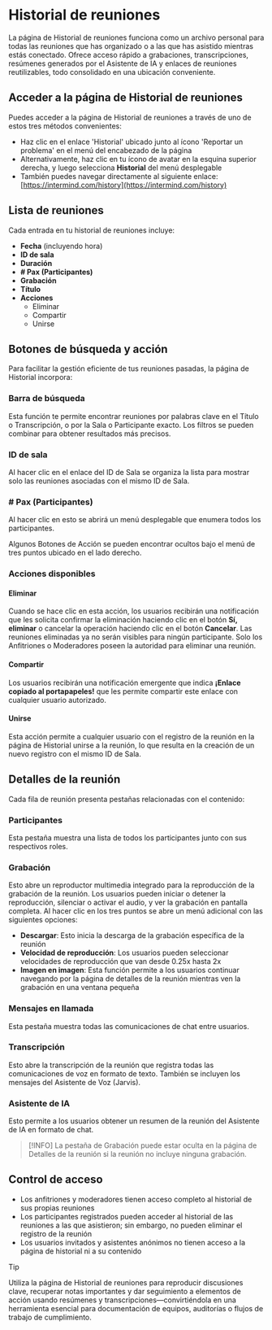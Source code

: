 # Historial de reuniones

La página de Historial de reuniones funciona como un archivo personal para todas las reuniones que has organizado o a las que has asistido mientras estás conectado. Ofrece acceso rápido a grabaciones, transcripciones, resúmenes generados por el Asistente de IA y enlaces de reuniones reutilizables, todo consolidado en una ubicación conveniente.

## Acceder a la página de Historial de reuniones

Puedes acceder a la página de Historial de reuniones a través de uno de estos tres métodos convenientes:

- Haz clic en el enlace 'Historial' ubicado junto al ícono 'Reportar un problema' en el menú del encabezado de la página
- Alternativamente, haz clic en tu ícono de avatar en la esquina superior derecha, y luego selecciona **Historial** del menú desplegable
- También puedes navegar directamente al siguiente enlace: [https://intermind.com/history](https://intermind.com/history)

## Lista de reuniones

Cada entrada en tu historial de reuniones incluye:

- **Fecha** (incluyendo hora)
- **ID de sala**
- **Duración**
- **# Pax (Participantes)**
- **Grabación**
- **Título**
- **Acciones**
  - Eliminar
  - Compartir
  - Unirse

## Botones de búsqueda y acción

Para facilitar la gestión eficiente de tus reuniones pasadas, la página de Historial incorpora:

### Barra de búsqueda

Esta función te permite encontrar reuniones por palabras clave en el Título o Transcripción, o por la Sala o Participante exacto. Los filtros se pueden combinar para obtener resultados más precisos.

### ID de sala

Al hacer clic en el enlace del ID de Sala se organiza la lista para mostrar solo las reuniones asociadas con el mismo ID de Sala.

### # Pax (Participantes)

Al hacer clic en esto se abrirá un menú desplegable que enumera todos los participantes.

Algunos Botones de Acción se pueden encontrar ocultos bajo el menú de tres puntos ubicado en el lado derecho.

### Acciones disponibles

#### Eliminar

Cuando se hace clic en esta acción, los usuarios recibirán una notificación que les solicita confirmar la eliminación haciendo clic en el botón **Sí, eliminar** o cancelar la operación haciendo clic en el botón **Cancelar**. Las reuniones eliminadas ya no serán visibles para ningún participante. Solo los Anfitriones o Moderadores poseen la autoridad para eliminar una reunión.

#### Compartir

Los usuarios recibirán una notificación emergente que indica **¡Enlace copiado al portapapeles!** que les permite compartir este enlace con cualquier usuario autorizado.

#### Unirse

Esta acción permite a cualquier usuario con el registro de la reunión en la página de Historial unirse a la reunión, lo que resulta en la creación de un nuevo registro con el mismo ID de Sala.

## Detalles de la reunión

Cada fila de reunión presenta pestañas relacionadas con el contenido:

### Participantes

Esta pestaña muestra una lista de todos los participantes junto con sus respectivos roles.

### Grabación

Esto abre un reproductor multimedia integrado para la reproducción de la grabación de la reunión. Los usuarios pueden iniciar o detener la reproducción, silenciar o activar el audio, y ver la grabación en pantalla completa. Al hacer clic en los tres puntos se abre un menú adicional con las siguientes opciones:

- **Descargar**: Esto inicia la descarga de la grabación específica de la reunión
- **Velocidad de reproducción**: Los usuarios pueden seleccionar velocidades de reproducción que van desde 0.25x hasta 2x
- **Imagen en imagen**: Esta función permite a los usuarios continuar navegando por la página de detalles de la reunión mientras ven la grabación en una ventana pequeña

### Mensajes en llamada

Esta pestaña muestra todas las comunicaciones de chat entre usuarios.

### Transcripción

Esto abre la transcripción de la reunión que registra todas las comunicaciones de voz en formato de texto. También se incluyen los mensajes del Asistente de Voz (Jarvis).

### Asistente de IA

Esto permite a los usuarios obtener un resumen de la reunión del Asistente de IA en formato de chat.

> [!INFO]
> La pestaña de Grabación puede estar oculta en la página de Detalles de la reunión si la reunión no incluye ninguna grabación.

## Control de acceso

- Los anfitriones y moderadores tienen acceso completo al historial de sus propias reuniones
- Los participantes registrados pueden acceder al historial de las reuniones a las que asistieron; sin embargo, no pueden eliminar el registro de la reunión
- Los usuarios invitados y asistentes anónimos no tienen acceso a la página de historial ni a su contenido

> [!TIP]
> Utiliza la página de Historial de reuniones para reproducir discusiones clave, recuperar notas importantes y dar seguimiento a elementos de acción usando resúmenes y transcripciones—convirtiéndola en una herramienta esencial para documentación de equipos, auditorías o flujos de trabajo de cumplimiento.